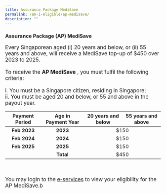 ```yaml
---
title: Assurance Package MediSave
permalink: /am-i-eligible/ap-medisave/
description: ""
---
```

### Assurance Package (AP) MediSave ###

<font style="font-size:17px"> Every Singaporean aged (i) 20 years and below, or (ii) 55 years and above, will receive a MediSave top-up of $450 over 2023 to 2025. 
<br><br>
	To receive the <b>AP MediSave</b> , you must fulfil the following criteria:<br><br>
i. You must be a Singapore citizen, residing in Singapore;<br>
ii. You must be aged 20 and below, or 55 and above in the payout year.<br><table>
<thead>
			<th style="text-align:center; vertical-align:middle">Payment Period</th>
		<th style="text-align:center; vertical-align:middle">Age in Payment Year</th>
		<th style="text-align:center; vertical-align:middle" rowspan="2">20 years and below</th>
		<th style="text-align:center; vertical-align:middle">55 years and above</th>
</thead>
<tbody>
		<td style="text-align:center; vertical-align:middle"><b>Feb 2023</b>
		</td><td style="text-align:center; vertical-align:middle"><b>2023</b></td>
    <td colspan="2" style="text-align:center; vertical-align:middle">$150</td>
	  <tr>
    <td style="text-align:center; vertical-align:middle"><b>Feb 2024</b><td style="text-align:center; vertical-align:middle"><b>2024</b></td>
     <td colspan="2" style="text-align:center; vertical-align:middle">$150</td>
  </tr>
	<tr>
    <td style="text-align:center; vertical-align:middle"><b>Feb 2025</b>
			<td style="text-align:center; vertical-align:middle"><b>2025</b></td>
		<td colspan="2" style="text-align:center; vertical-align:middle">$150</td></tr>
	  <tr>
    <td style="text-align:center; vertical-align:middle"><b> </b>
			<td style="text-align:center; vertical-align:middle"><b>Total</b></td>
    <td colspan="2" style="text-align:center; vertical-align:middle">$450</td> 
	</tr>
	</tbody>
		</table>
	<br><br>
You may login to the <a href="https://www.govpayouts.gov.sg/cds/ap/login" class="hyperlink">e-services</a> to view your eligibility for the AP MediSave.b<br><br><br>